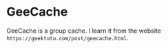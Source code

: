 # GeeCache
GeeCache is a group cache. I learn it
from the website `https://geektutu.com/post/geecache.html`.